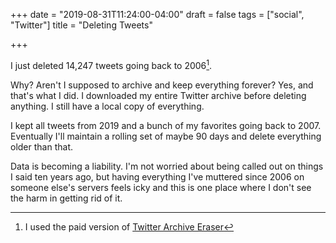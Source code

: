 +++
date = "2019-08-31T11:24:00-04:00"
draft = false
tags = ["social", "Twitter"]
title = "Deleting Tweets"

+++

I just deleted 14,247 tweets going back to 2006[^fn:1].

Why? Aren't I supposed to archive and keep everything forever? Yes, and that's what I did. I downloaded my entire Twitter archive before deleting anything. I still have a local copy of everything.

I kept all tweets from 2019 and a bunch of my favorites going back to 2007. Eventually I'll maintain a rolling set of maybe 90 days and delete everything older than that.

Data is becoming a liability. I'm not worried about being called out on things I said ten years ago, but having everything I've muttered since 2006 on someone else's servers feels icky and this is one place where I don't see the harm in getting rid of it.

[^fn:1]: I used the paid version of [Twitter Archive Eraser](https://martani.github.io/Twitter-Archive-Eraser/#)
